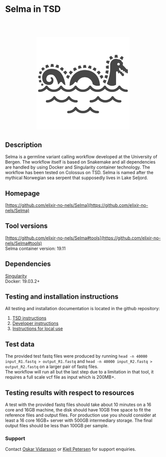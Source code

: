 # Selma in TSD
<h1 align="center">
  <br>
  <a href="https://github.com/elixir-no-nels/Selma"><img src="https://raw.githubusercontent.com/elixir-no-nels/Selma/master/.selma.svg?sanitize=true" alt="Selma" width="300"></a>
</h1>

## Description
Selma is a germline variant calling workflow developed at the University of Bergen. The workflow itself is based on Snakemake and all dependencies are handled by using Docker and Singularity container technology. The workflow has been tested on Colossus on TSD. Selma is named after the mythical Norwegian sea serpent that supposedly lives in Lake Seljord.

## Homepage
[https://github.com/elixir-no-nels/Selma](https://github.com/elixir-no-nels/Selma)

## Tool versions
[https://github.com/elixir-no-nels/Selma#tools](https://github.com/elixir-no-nels/Selma#tools)  
Selma container version: 19.11

## Dependencies
[Singularity](https://github.com/elixir-no-nels/Selma/blob/master/docs/developer-instructions.md#cloning-this-repository-and-building-the-singularity-image)  
Docker: 19.03.2+

## Testing and installation instructions
All testing and installation documentation is located in the github repository:  
1. [TSD instructions](https://github.com/elixir-no-nels/Selma/blob/master/docs/TSD-instructions.md)  
2. [Developer instructions](https://github.com/elixir-no-nels/Selma/blob/master/docs/developer-instructions.md)  
3. [Instructions for local use](https://github.com/elixir-no-nels/Selma/blob/master/docs/instructions-for-local-use.md)  

## Test data
The provided test fastq files were produced by running `head -n 40000 input_R1.fastq > output_R1.fastq` and `head -n 40000 input_R2.fastq > output_R2.fastq` on a larger pair of fastq files.  
The workflow will run all but the last step due to a limitation in that tool, it requires a full scale vcf file as input which is 200MB+.

## Testing results with respect to resources
A test with the provided fastq files should take about 10 minutes on a 16 core and 16GB machine, the disk should have 10GB free space to fit the reference files and output files. For production use you should consider at least a 16 core 16GB+ server with 500GB intermediary storage. The final output files should be less than 100GB per sample.

### Support
Contact [Oskar Vidarsson](mailto:oskar.vidarsson@uib.no) or [Kjell Petersen](mailto:kjell.petersen@uib.no) for support enquiries. 
